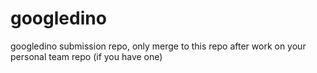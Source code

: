 # googledino
googledino submission repo, only merge to this repo after work on your personal team repo (if you have one)
